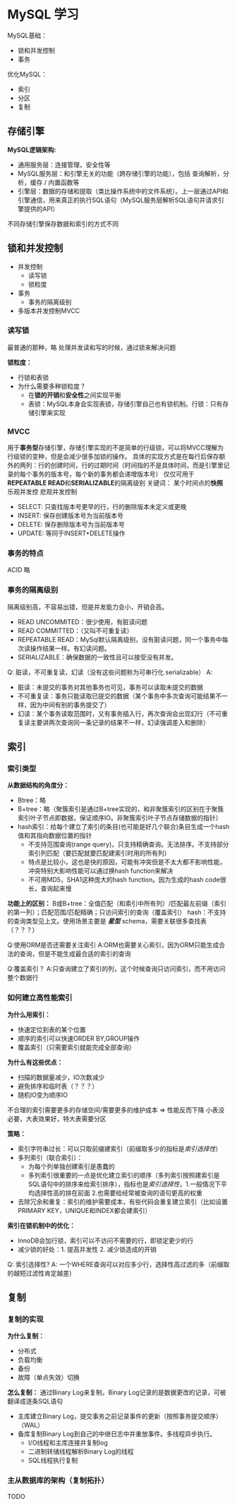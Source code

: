 # MySQL 学习
MySQL基础：
- 锁和并发控制
- 事务

优化MySQL：
- 索引
- 分区
- 复制

## 存储引擎
**MySQL逻辑架构:**

- 通用服务层：连接管理，安全性等
- MySQL服务层：和引擎无关的功能（跨存储引擎的功能），包括  查询解析，分析，缓存 / 内置函数等
- 引擎层：数据的存储和提取（类比操作系统中的文件系统）。上一层通过API和引擎通信，用来真正的执行SQL语句（MySQL服务层解析SQL语句并请求引擎提供的API）

不同存储引擎保存数据和索引的方式不同

## 锁和并发控制
- 并发控制
	- 读写锁
	- 锁粒度
- 事务
	- 事务的隔离级别
- 多版本并发控制MVCC

### 读写锁
最普通的那种，略
处理并发读和写的时候，通过锁来解决问题

**锁粒度：**
- 行锁和表锁  
- 为什么需要多种锁粒度？
	- 在**锁的开销**和**安全性**之间实现平衡
	- 表锁：MySQL本身会实现表锁，存储引擎自己也有锁机制。行锁：只有存储引擎来实现
### MVCC
用于**事务型**存储引擎，存储引擎实现的不是简单的行级锁，可以将MVCC理解为行级锁的变种，但是会减少很多加锁的操作。
具体的实现方式是在每行后保存额外的两列：行的创建时间，行的过期时间（时间指的不是具体时间，而是引擎里记录的每个事务的版本号，每个新的事务都会递增版本号）
仅仅可用于**REPEATABLE READ**和**SERIALIZABLE**的隔离级别
关键词： 某个时间点的**快照** 乐观并发控 悲观并发控制


- SELECT: 只查找版本号更早的行，行的删除版本未定义或更晚 
- INSERT: 保存创建版本号为当前版本号
- DELETE: 保存删除版本号为当前版本号
- UPDATE: 等同于INSERT+DELETE操作

### 事务的特点
ACID 略

### 事务的隔离级别
隔离级别高，不容易出错，但是并发能力会小，开销会高。
- READ UNCOMMITED：很少使用，有脏读问题
- READ COMMITTED：（又叫不可重复读）
- REPEATABLE READ：MySql默认隔离级别，没有脏读问题，同一个事务中每次读操作结果一样。有幻读问题。
- SERIALIZABLE：确保数据的一致性且可以接受没有并发。

Q: 脏读，不可重复读，幻读（没有这些问题称为可串行化 serializable） 
A: 
- 脏读：未提交的事务对其他事务也可见，事务可以读取未提交的数据
- 不可重复读：事务只能读取已提交的数据（某个事务中多次查询可能结果不一样，因为中间有别的事务提交了）
- 幻读：某个事务读取范围时，又有事务插入行，再次查询会出现幻行（不可重复读主要讲两次查询同一条记录的结果不一样，幻读强调差入和删除）

## 索引
### 索引类型

**从数据结构的角度分：**
- Btree：略
- B+tree：略（聚簇索引是通过B+tree实现的，和非聚簇索引的区别在于聚簇索引叶子节点即数据，保证顺序IO。非聚簇索引叶子节点存储数据的指针）
- hash索引：给每个建立了索引的条目(也可能是好几个联合)条目生成一个hash值和其指向数据位置的指针
	- 不支持范围查询(range query)，只支持精确查询。无法排序。不支持部分索引列匹配（要匹配就要匹配建索引时用的所有列）
	- 特点是比较小，这也是快的原因，可能有冲突但是不太大都不影响性能，冲突特别大影响性能可以通过换hash function来解决
	- 不可用MD5，SHA1这种庞大的hash function。因为生成的hash code很长，查询起来慢

**功能上的区别：**
B或B+tree：全值匹配（和索引中所有列）/匹配最左前缀（索引的第一列）；匹配范围/匹配精确；只访问索引的查询（覆盖索引）
hash：不支持的查询类型见上文。使用场景主要是 ***星型*** schema，需要关联很多查找表（？？？）

Q:使用ORM是否还需要关注索引
A:ORM也需要关心索引，因为ORM只能生成合法的查询，但是不能生成最合适的索引的查询

Q:覆盖索引？
A:只查询建立了索引的列，这个时候查询只访问索引，而不用访问整个数据行

### 如何建立高性能索引
**为什么用索引：**
- 快速定位到表的某个位置
- 顺序的索引可以快速ORDER BY,GROUP操作
- 覆盖索引（只需要索引就能完成全部查询）

**为什么有这些优点：**
- 扫描的数据量减少，IO次数减少
- 避免排序和临时表（？？？）
- 随机IO变为顺序IO

不合理的索引需要更多的存储空间/需要更多的维护成本 => 性能反而下降
小表没必要，大表效果好，特大表需要分区

**策略：**
- 索引字符串过长：可以只取前缀建索引（前缀取多少的指标是*索引选择性*）
- 多列索引（联合索引）：
	- 为每个列单独创建索引是愚蠢的
	- 多列索引很重要的一点是优化建立索引的顺序（多列索引按照建索引是SQL语句中的排序来给索引排序），指标也是*索引选择性*，1.一般情况下平均选择性高的排在前面 2.也需要给经常被查询的语句更高的权重
- 去除冗余和重复：索引的维护需要成本，有些代码会重复建立索引（比如设置PRIMARY KEY，UNIQUE和INDEX都会建索引）

**索引在锁机制中的优化：**
- InnoDB会加行锁，索引可以不访问不需要的行，即锁定更少的行
- 减少锁的好处：1. 提高并发性 2. 减少锁造成的开销

Q: 索引选择性?
A: 一个WHERE查询可以对应多少行，选择性高过滤的多（前缀取的越短过滤性肯定越差）

## 复制
### 复制的实现
**为什么复制：**
- 分布式
- 负载均衡
- 备份
- 故障（单点失效）切换

**怎么复制：**
通过Binary Log来复制，Binary Log记录的是数据更改的记录，可被翻译成逐条SQL语句
- 主库建立Binary Log，提交事务之前记录事件的更新（按照事务提交顺序）（WAL）
- 备库复制Binary Log到自己的中继日志中并重放事件。多线程异步执行。
	- I/O线程和主库连接并复制log
	- 二进制转储线程解析Binary Log的线程
	- SQL线程执行复制

### 主从数据库的架构（复制拓扑）
TODO
